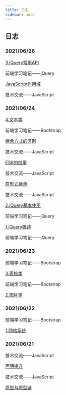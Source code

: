 ```yaml
---
title: 日志
sidebar: auto
---
```


## 日志

### 2021/06/26

[3.jQuery常用API](fornt-end-learn/promote/JQuery/3.jQuery常用API.html)

前端学习笔记——jQuery

[JavaScript作用域](technical-docs/JavaScript/JavaScript作用域.html)

技术交流——JavaScript

### 2021/06/24

[4.文本类](fornt-end-learn/promote/Bootstrap/4.文本类.html)

前端学习笔记——Bootstrap

[继承方式的区别](technical-docs/JavaScript/继承方式的区别.html)

技术交流——JavaScript

[ES6的继承](technical-docs/JavaScript/ES6的继承)

技术交流——JavaScript

[原型式继承](technical-docs/JavaScript/原型式继承)

技术交流——JavaScript


[2.jQuery基本使用](fornt-end-learn/promote/JQuery/2.jQuery基本使用)

前端学习笔记——jQuery

[1.jQuery概述](fornt-end-learn/promote/JQuery/1.jQuery概述)

前端学习笔记——jQuery

### 2021/06/23

前端学习笔记——Bootstrap

[3.表格类](fornt-end-learn/promote/Bootstrap/表格类)

前端学习笔记——Bootstrap

[2.图片类](fornt-end-learn/promote/Bootstrap/图片类.html)

### 2021/06/22

前端学习笔记——Bootstrap

[1.网格系统](technical-docs/Bootstrap/网格系统.html)

### 2021/06/21

技术交流——JavaScript

[声明提升](technical-docs/JavaScript/声明提升.html)

技术交流——JavaScript

[原型与原型链](technical-docs/JavaScript/原型与原型链.html)